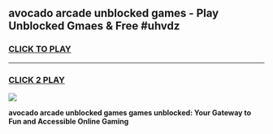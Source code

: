
## avocado arcade unblocked games - Play Unblocked Gmaes & Free #uhvdz
<h3>
<a href="https://news.freeplayer.one?title=avocado_arcade_unblocked_games&ref=03M">CLICK TO PLAY</a></h3>
<hr>

<h3>
<a href="https://news.freeplayer.one?title=avocado_arcade_unblocked_games&ref=03M">CLICK 2 PLAY</a>
  
</h3>

<a href="https://news.freeplayer.one?title=avocado_arcade_unblocked_games&ref=03M"><img src="https://clearcache.store/games.png"></a>


**avocado arcade unblocked games games unblocked: Your Gateway to Fun and Accessible Online Gaming**
